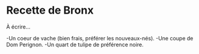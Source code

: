 # Recette de Bronx

À écrire...

-Un coeur de vache (bien frais, préférer les nouveaux-nés).
-Une coupe de Dom Perignon.
-Un quart de tulipe de préférence noire.
